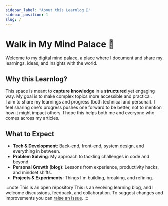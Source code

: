 ```yaml
---
sidebar_label: "About this Learnlog 🧠"
sidebar_position: 1
slug: /
---
```


# Walk in My Mind Palace 🧠

Welcome to my digital mind palace, a place where I document and share my learnings, ideas, and insights with the world.

## Why this Learnlog?

This space is meant to **capture knowledge** in a **structured** yet engaging way. My goal is to make complex topics more accessible and practical.
\
I aim to share my learnings and progress (both technical and personal). I feel sharing one's progress pushes one forward to be better, not to mention how it might impact others.
I hope this helps both me and everyone who comes across my articles.

## What to Expect

- **Tech & Development**: Back-end, front-end, system design, and everything in between.
- **Problem Solving**: My approach to tackling challenges in code and beyond.
- **Personal Growth (blog)**: Lessons from experience, productivity hacks, and mindset shifts.
- **Projects & Experiments**: Things I'm building, breaking, and refining.

:::note This is an open repository
This is an evolving learning blog, and I welcome discussions, feedback, and collaboration.
To suggest changes and improvements you can [raise an issue](https://github.com/ShauryaSwarup/shaunotes/issues).
:::
